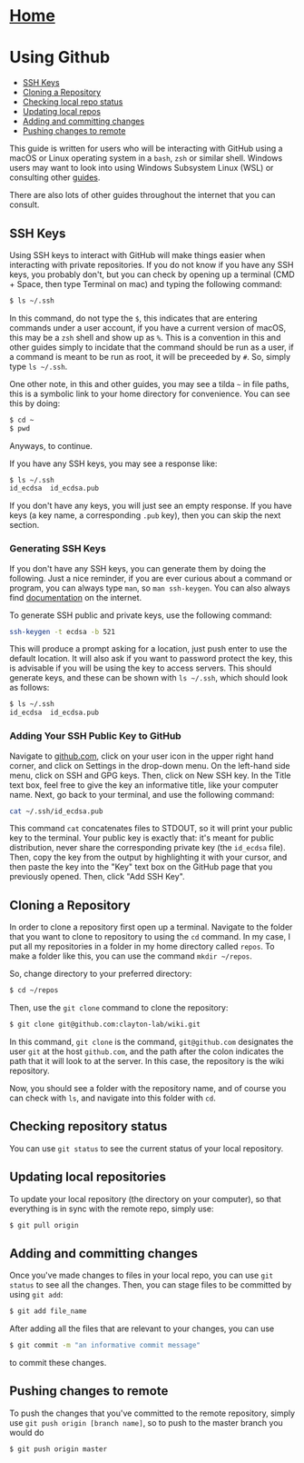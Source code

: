 # [Home](../README.md)
# Using Github

* [SSH Keys](#ssh-keys)
* [Cloning a Repository](#cloning-a-repository)
* [Checking local repo status](#checking-repository-status)
* [Updating local repos](#updating-local-repositories)
* [Adding and committing changes](#adding-and-committing-changes)
* [Pushing changes to remote](#pushing-changes-to-remote)

This guide is written for users who will be interacting with GitHub using 
a macOS or Linux operating system in a `bash`, `zsh` or similar shell. 
Windows users may want to look into using Windows Subsystem Linux (WSL)
or consulting other [guides](https://www.pluralsight.com/guides/using-git-and-github-on-windows).

There are also lots of other guides throughout the internet that you can consult.

## SSH Keys
Using SSH keys to interact with GitHub will make things easier when interacting
with private repositories. If you do not know if you have any SSH keys, you probably
don't, but you can check by opening up a terminal (CMD + Space, then type Terminal
on mac) and typing the following command:

```bash
$ ls ~/.ssh
```

In this command, do not type the `$`, this indicates that are entering commands
under a user account, if you have a current version of macOS, this may be a `zsh`
shell and show up as `%`. This is a convention in this and other guides simply 
to incidate that the command should be run as a user, if a command is meant to be
run as root, it will be preceeded by `#`. So, simply type `ls ~/.ssh`.

One other note, in this and other guides, you may see a tilda `~` in file paths, 
this is a symbolic link to your home directory for convenience. You can see this
by doing:

```bash
$ cd ~
$ pwd
```

Anyways, to continue.

If you have any SSH keys, you may see a response like:

```bash
$ ls ~/.ssh
id_ecdsa  id_ecdsa.pub
```

If you don't have any keys, you will just see an empty response. If you have 
keys (a key name, a corresponding `.pub` key), then you can skip the next section.

### Generating SSH Keys

If you don't have any SSH keys, you can generate them by doing the following. Just
a nice reminder, if you are ever curious about a command or program, you can always
type `man`, so `man ssh-keygen`. You can also always find [documentation](https://www.ssh.com/ssh/keygen/) on the internet.

To generate SSH public and private keys, use the following command:

```bash
ssh-keygen -t ecdsa -b 521
```

This will produce a prompt asking for a location, just push enter to use the 
default location. It will also ask if you want to password protect the key, 
this is advisable if you will be using the key to access servers. This should 
generate keys, and these can be shown with `ls ~/.ssh`, which should look as
follows:

```bash
$ ls ~/.ssh
id_ecdsa  id_ecdsa.pub
```

### Adding Your SSH Public Key to GitHub

Navigate to [github.com](https://github.com), click on your user icon in the upper
right hand corner, and click on Settings in the drop-down menu. On the left-hand
side menu, click on SSH and GPG keys. Then, click on New SSH key. In the Title
text box, feel free to give the key an informative title, like your computer name.
Next, go back to your terminal, and use the following command:

```bash
cat ~/.ssh/id_ecdsa.pub
```

This command `cat` concatenates files to STDOUT, so it will print your public 
key to the terminal. Your public key is exactly that: it's meant for public 
distribution, never share the corresponding private key (the `id_ecdsa` file). 
Then, copy the key from the output by highlighting it with your cursor, and then 
paste the key into the "Key" text box on the GitHub page that you previously 
opened. Then, click "Add SSH Key".

## Cloning a Repository

In order to clone a repository first open up a terminal. Navigate to the folder
that you want to clone to repository to using the `cd` command. In my case, I 
put all my repositories in a folder in my home directory called `repos`. To make
a folder like this, you can use the command `mkdir ~/repos`. 

So, change directory to your preferred directory:

```bash
$ cd ~/repos
```

Then, use the `git clone` command to clone the repository:

```bash
$ git clone git@github.com:clayton-lab/wiki.git
```

In this command, `git clone` is the command, `git@github.com` designates the 
user `git` at the host `github.com`, and the path after the colon indicates the 
path that it will look to at the server. In this case, the repository is the
wiki repository.

Now, you should see a folder with the repository name, and of course you can check 
with `ls`, and navigate into this folder with `cd`.

## Checking repository status

You can use `git status` to see the current status of your local repository. 

## Updating local repositories

To update your local repository (the directory on your computer), so that everything 
is in sync with the remote repo, simply use:

```bash
$ git pull origin
```

## Adding and committing changes

Once you've made changes to files in your local repo, you can use `git status` to 
see all the changes. Then, you can stage files to be committed by using `git add`:

```bash
$ git add file_name
```

After adding all the files that are relevant to your changes, you can use 

```bash
$ git commit -m "an informative commit message"
```

to commit these changes.

## Pushing changes to remote

To push the changes that you've committed to the remote repository, simply use
`git push origin [branch name]`, so to push to the master branch you would do

```bash
$ git push origin master
```
